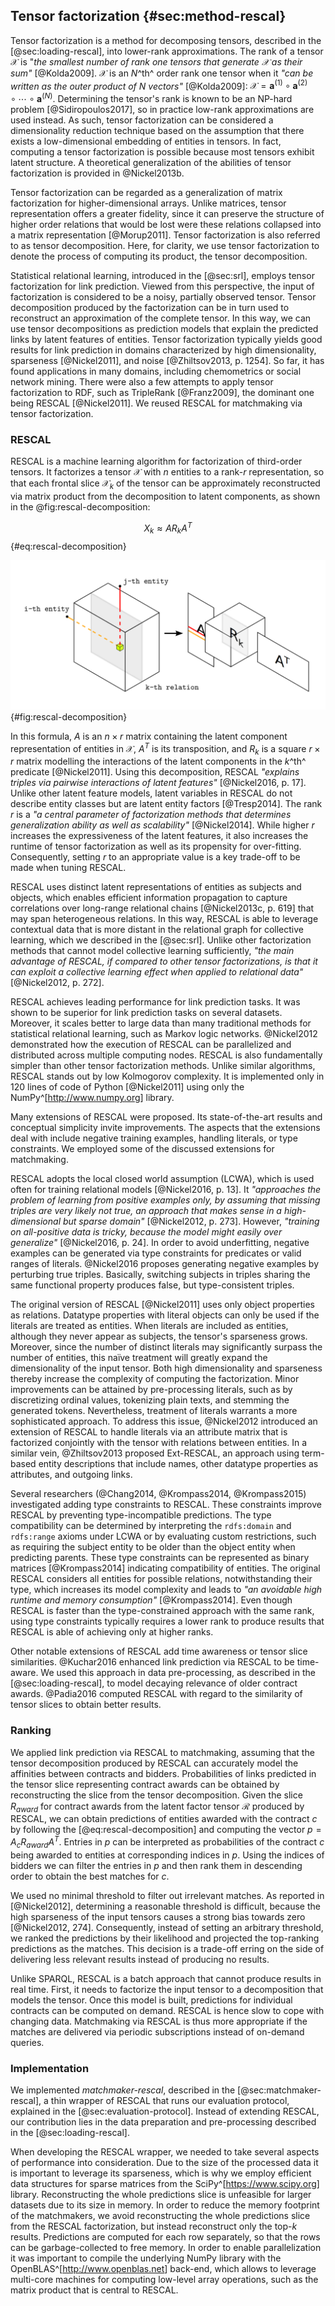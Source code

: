 ## Tensor factorization {#sec:method-rescal}

Tensor factorization is a method for decomposing tensors, described in the [@sec:loading-rescal], into lower-rank approximations.
The rank of a tensor $\mathcal{X}$ is "*the smallest number of rank one tensors that generate $\mathcal{X}$ as their sum"* [@Kolda2009].
$\mathcal{X}$ is an $N$^th^ order rank one tensor when it *"can be written as the outer product of $N$ vectors"* [@Kolda2009]: $\mathcal{X} = \mathbf{a}^{(1)} \circ \mathbf{a}^{(2)} \circ \cdots \circ \mathbf{a}^{(N)}$.
Determining the tensor's rank is known to be an NP-hard problem [@Sidiropoulos2017], so in practice low-rank approximations are used instead.
As such, tensor factorization can be considered a dimensionality reduction technique based on the assumption that there exists a low-dimensional embedding of entities in tensors.
In fact, computing a tensor factorization is possible because most tensors exhibit latent structure.
A theoretical generalization of the abilities of tensor factorization is provided in @Nickel2013b.

Tensor factorization can be regarded as a generalization of matrix factorization for higher-dimensional arrays.
Unlike matrices, tensor representation offers a greater fidelity, since it can preserve the structure of higher order relations that would be lost were these relations collapsed into a matrix representation [@Morup2011].
Tensor factorization is also referred to as tensor decomposition.
Here, for clarity, we use tensor factorization to denote the process of computing its product, the tensor decomposition.

Statistical relational learning, introduced in the [@sec:srl], employs tensor factorization for link prediction.
Viewed from this perspective, the input of factorization is considered to be a noisy, partially observed tensor.
Tensor decomposition produced by the factorization can be in turn used to reconstruct an approximation of the complete tensor.
In this way, we can use tensor decompositions as prediction models that explain the predicted links by latent features of entities.
Tensor factorization typically yields good results for link prediction in domains characterized by high dimensionality, sparseness [@Nickel2011], and noise [@Zhiltsov2013, p. 1254].
So far, it has found applications in many domains, including chemometrics or social network mining.
There were also a few attempts to apply tensor factorization to RDF, such as TripleRank [@Franz2009], the dominant one being RESCAL [@Nickel2011]. 
We reused RESCAL for matchmaking via tensor factorization.

<!--
linear combination
generalization of matrix singular value decomposition

*"The rank of a tensor is given by its minimal sum of rank one components $R$ such that"* [@Morup2011]:

$$\mathcal{X} = \sum_{r=1}^{R} a_{r} \circ b_{r} \circ c_{r}$$

Decomposition addresses high dimensionality and sparseness.
Tensor factorization is inefficient if data contains a lot of strongly connected graph components.

Relations are functions of a linear combination of latent factors.

matrices $R$ are low-rank matrix approximations

Perspective of probabilistic databases

Hybrid approaches combining multiple methods
- E.g., re-ranking

Dealing with noise in the data
-->

### RESCAL

RESCAL is a machine learning algorithm for factorization of third-order tensors.
It factorizes a tensor $\mathcal{X}$ with $n$ entities to a rank-$r$ representation, so that each frontal slice $\mathcal{X}_{k}$ of the tensor can be approximately reconstructed via matrix product from the decomposition to latent components, as shown in the @fig:rescal-decomposition: <!-- _b -->

$$X_{k} \approx AR_{k}A^{T}$$ {#eq:rescal-decomposition}

![RESCAL decomposition, adopted from @Nickel2012](img/rescal_decomposition.png){#fig:rescal-decomposition}

In this formula, $A$ is an $n \times r$ matrix containing the latent component representation of entities in $\mathcal{X}$, $A^{T}$ is its transposition, and $R_{k}$ is a square $r \times r$ matrix modelling the interactions of the latent components in the $k$^th^ predicate [@Nickel2011]. <!-- _b -->
Using this decomposition, RESCAL *"explains triples via pairwise interactions of latent features"* [@Nickel2016, p. 17].
Unlike other latent feature models, latent variables in RESCAL do not describe entity classes but are latent entity factors [@Tresp2014].
The rank $r$ is a *"a central parameter of factorization methods that determines generalization ability as well as scalability"* [@Nickel2014].
While higher $r$ increases the expressiveness of the latent features, it also increases the runtime of tensor factorization as well as its propensity for over-fitting.
Consequently, setting $r$ to an appropriate value is a key trade-off to be made when tuning RESCAL.

RESCAL uses distinct latent representations of entities as subjects and objects, which enables efficient information propagation to capture correlations over long-range relational chains [@Nickel2013c, p. 619] that may span heterogeneous relations. 
In this way, RESCAL is able to leverage contextual data that is more distant in the relational graph for collective learning, which we described in the [@sec:srl].
Unlike other factorization methods that cannot model collective learning sufficiently, *"the main advantage of RESCAL, if compared to other tensor factorizations, is that it can exploit a collective learning effect when applied to relational data"* [@Nickel2012, p. 272].

RESCAL achieves leading performance for link prediction tasks.
It was shown to be superior for link prediction tasks on several datasets.
Moreover, it scales better to large data than many traditional methods for statistical relational learning, such as Markov logic networks.
@Nickel2012 demonstrated how the execution of RESCAL can be parallelized and distributed across multiple computing nodes.
RESCAL is also fundamentally simpler than other tensor factorization methods. 
Unlike similar algorithms, RESCAL stands out by low Kolmogorov complexity.
It is implemented only in 120 lines of code of Python [@Nickel2011] using only the NumPy^[<http://www.numpy.org>] library.

<!-- Extensions -->

Many extensions of RESCAL were proposed.
Its state-of-the-art results and conceptual simplicity invite improvements.
The aspects that the extensions deal with include negative training examples, handling literals, or type constraints.
We employed some of the discussed extensions for matchmaking.

<!-- Negative examples -->

RESCAL adopts the local closed world assumption (LCWA), which is used often for training relational models [@Nickel2016, p. 13].
It *"approaches the problem of learning from positive examples only, by assuming that missing triples are very likely not true, an approach that makes sense in a high-dimensional but sparse domain"* [@Nickel2012, p. 273].
However, *"training on all-positive data is tricky, because the model might easily over generalize"* [@Nickel2016, p. 24].
In order to avoid underfitting, negative examples can be generated via type constraints for predicates or valid ranges of literals.
@Nickel2016 proposes generating negative examples by perturbing true triples.
Basically, switching subjects in triples sharing the same functional property produces false, but type-consistent triples.

<!-- Handling literals -->

The original version of RESCAL [@Nickel2011] uses only object properties as relations.
Datatype properties with literal objects can only be used if the literals are treated as entities.
When literals are included as entities, although they never appear as subjects, the tensor's sparseness grows. 
Moreover, since the number of distinct literals may significantly surpass the number of entities, this naïve treatment will greatly expand the dimensionality of the input tensor. 
Both high dimensionality and sparseness thereby increase the complexity of computing the factorization.
Minor improvements can be attained by pre-processing literals, such as by discretizing ordinal values, tokenizing plain texts, and stemming the generated tokens.
Nevertheless, treatment of literals warrants a more sophisticated approach.
To address this issue, @Nickel2012 introduced an extension of RESCAL to handle literals via an attribute matrix that is factorized conjointly with the tensor with relations between entities.
In a similar vein, @Zhiltsov2013 proposed Ext-RESCAL, an approach using term-based entity descriptions that include names, other datatype properties as attributes, and outgoing links.

<!-- Type constraints -->

Several researchers (@Chang2014, @Krompass2014, @Krompass2015) investigated adding type constraints to RESCAL.
These constraints improve RESCAL by preventing type-incompatible predictions.
The type compatibility can be determined by interpreting the `rdfs:domain` and `rdfs:range` axioms under LCWA or by evaluating custom restrictions, such as requiring the subject entity to be older than the object entity when predicting parents.
These type constraints can be represented as binary matrices [@Krompass2014] indicating compatibility of entities.
The original RESCAL considers all entities for possible relations, notwithstanding their type, which increases its model complexity and leads to *"an avoidable high runtime and memory consumption"* [@Krompass2014].
Even though RESCAL is faster than the type-constrained approach with the same rank, using type constraints typically requires a lower rank to produce results that RESCAL is able of achieving only at higher ranks.

<!-- Other extensions -->

Other notable extensions of RESCAL add time awareness or tensor slice similarities.
@Kuchar2016 enhanced link prediction via RESCAL to be time-aware.
We used this approach in data pre-processing, as described in the [@sec:loading-rescal], to model decaying relevance of older contract awards.
@Padia2016 computed RESCAL with regard to the similarity of tensor slices to obtain better results.

### Ranking

We applied link prediction via RESCAL to matchmaking, assuming that the tensor decomposition produced by RESCAL can accurately model the affinities between contracts and bidders.
Probabilities of links predicted in the tensor slice representing contract awards can be obtained by reconstructing the slice from the tensor decomposition.
Given the slice $R_{award}$ for contract awards from the latent factor tensor $\mathcal{R}$ produced by RESCAL, we can obtain predictions of entities awarded with the contract $c$ by following the [@eq:rescal-decomposition] and computing the vector $p = A_{c}R_{award}A^{T}$. <!-- _b This vector is also a mode-2 fiber. -->
Entries in $p$ can be interpreted as probabilities of the contract $c$ being awarded to entities at corresponding indices in $p$.
Using the indices of bidders we can filter the entries in $p$ and then rank them in descending order to obtain the best matches for $c$.

We used no minimal threshold to filter out irrelevant matches.
As reported in [@Nickel2012], determining a reasonable threshold is difficult, because the high sparseness of the input tensors causes a strong bias towards zero [@Nickel2012, 274].
Consequently, instead of setting an arbitrary threshold, we ranked the predictions by their likelihood and projected the top-ranking predictions as the matches.
This decision is a trade-off erring on the side of delivering less relevant results instead of producing no results.

<!--
Link prediction ranks entries in the reconstructed tensor by their values (components/factors?).

matrix slice $R_{award}$ for contract awards from the latent factor tensor $\mathcal{R}$
$C' \subset C$ are the withheld contracts
contract $c \in C'$

select only the entries for indices of bidders
sort in descending order
select top 10 entries
-->

<!-- Limitations -->

Unlike SPARQL, RESCAL is a batch approach that cannot produce results in real time.
First, it needs to factorize the input tensor to a decomposition that models the tensor.
Once this model is built, predictions for individual contracts can be computed on demand.
RESCAL is hence slow to cope with changing data.
Matchmaking via RESCAL is thus more appropriate if the matches are delivered via periodic subscriptions instead of on-demand queries.

<!--
FIXME: Mention blind matchmaker implemented by generating random predictions?
-->

### Implementation

We implemented *matchmaker-rescal*, described in the [@sec:matchmaker-rescal], a thin wrapper of RESCAL that runs our evaluation protocol, explained in the [@sec:evaluation-protocol].
Instead of extending RESCAL, our contribution lies in the data preparation and pre-processing described in the [@sec:loading-rescal].

When developing the RESCAL wrapper, we needed to take several aspects of performance into consideration.
Due to the size of the processed data it is important to leverage its sparseness, which is why we employ efficient data structures for sparse matrices from the SciPy^[<https://www.scipy.org>] library.
Reconstructing the whole predictions slice is unfeasible for larger datasets due to its size in memory.
In order to reduce the memory footprint of the matchmakers, we avoid reconstructing the whole predictions slice from the RESCAL factorization, but instead reconstruct only the top-$k$ results.
Predictions are computed for each row separately, so that the rows can be garbage-collected to free memory.
In order to enable parallelization it was important to compile the underlying NumPy library with the OpenBLAS^[<http://www.openblas.net>] back-end, which allows to leverage multi-core machines for computing low-level array operations, such as the matrix product that is central to RESCAL.

<!--
numpy.dot implements the matrix product (i.e. sum of rows times columns)
-->

<!--
Out-takes:

Experiments with YAGO in @Nickel2012 also include materialized `rdf:type` inferences.
- Should we do the same?

Alternative method for link prediction using tensor representation of RDF:
<http://semdeep.iiia.csic.es/files/SemDeep-17_paper_3.pdf>

Alternative approach: Markov Random Fields (very flexible, but computationally expensive)

RESCAL exploits idiosyncratic properties of relational data.
*"RESCAL can be regarded as a latent-variable model for multi-relational data"* [@Nickel2012, p. 273]

RESCAL does not require strict feature modelling.
RESCAL may be used to generate similarities between entities that may be then used in non-relational methods.

**Comparison with matrix factorization**

RESCAL is similar to matrix factorization (MF) methods used in recommender systems [@Nickel2016, p. 18].
MF offers good scalability, predictive accuracy, and modelling flexibility [@Koren2009, p. 44].
MF allows to incorporate both explicit and implicit feedback.
However, reshaping tensors into matrices causes data loss.

Switching objects in triples sharing the same predicate (under LCWA) is valid for functional properties.
@Nickel2016 proposes an approach that assumes the generated triples to be likely false.
-->
